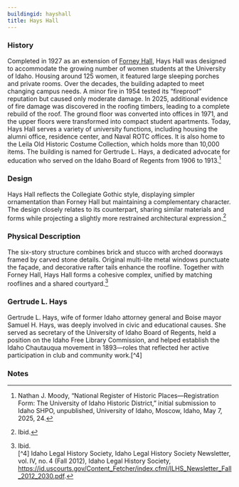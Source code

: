 ```yaml
---
buildingid: hayshall
title: Hays Hall
---
```


### History

Completed in 1927 as an extension of [Forney Hall](/digital/campus/buildings/hayshall), Hays Hall was designed to accommodate the growing number of women students at the University of Idaho. Housing around 125 women, it featured large sleeping porches and private rooms. Over the decades, the building adapted to meet changing campus needs. A minor fire in 1954 tested its “fireproof” reputation but caused only moderate damage. In 2025, additional evidence of fire damage was discovered in the roofing timbers, leading to a complete rebuild of the roof. The ground floor was converted into offices in 1971, and the upper floors were transformed into compact student apartments. Today, Hays Hall serves a variety of university functions, including housing the alumni office, residence center, and Naval ROTC offices. It is also home to the Leila Old Historic Costume Collection, which holds more than 10,000 items. The building is named for Gertrude L. Hays, a dedicated advocate for education who served on the Idaho Board of Regents from 1906 to 1913.[^1]

### Design

Hays Hall reflects the Collegiate Gothic style, displaying simpler ornamentation than Forney Hall but maintaining a complementary character. The design closely relates to its counterpart, sharing similar materials and forms while projecting a slightly more restrained architectural expression.[^2]

### Physical Description

The six-story structure combines brick and stucco with arched doorways framed by carved stone details. Original multi-lite metal windows punctuate the façade, and decorative rafter tails enhance the roofline. Together with Forney Hall, Hays Hall forms a cohesive complex, unified by matching rooflines and a shared courtyard.[^3]

### Gertrude L. Hays

Gertrude L. Hays, wife of former Idaho attorney general and Boise mayor Samuel H. Hays, was deeply involved in civic and educational causes. She served as secretary of the University of Idaho Board of Regents, held a position on the Idaho Free Library Commission, and helped establish the Idaho Chautauqua movement in 1893—roles that reflected her active participation in club and community work.[^4]

### Notes

[^1]: Nathan J. Moody, “National Register of Historic Places—Registration Form: The University of Idaho Historic District,” initial submission to Idaho SHPO, unpublished, University of Idaho, Moscow, Idaho, May 7, 2025, 24.  
[^2]: Ibid.  
[^3]: Ibid.    
[^4] Idaho Legal History Society, Idaho Legal History Society Newsletter, vol. IV, no. 4 (Fall 2012), Idaho Legal History Society, https://id.uscourts.gov/Content_Fetcher/index.cfml/ILHS_Newsletter_Fall_2012_2030.pdf.